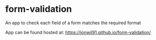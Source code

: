 # form-validation
An app to check each field of a form matches the required format

App can be found hosted at: https://jonwil91.github.io/form-validation/
